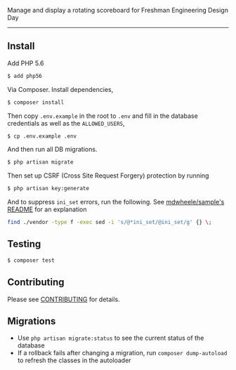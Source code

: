 Manage and display a rotating scoreboard for Freshman Engineering Design Day
***

## Install

Add PHP 5.6
```bash
$ add php56
```

Via Composer. Install dependencies, 
``` bash
$ composer install
```

Then copy `.env.example` in the root to `.env` and fill in the database credentials as well as the `ALLOWED_USERS`,
```bash
$ cp .env.example .env
```

And then run all DB migrations.
```bash
$ php artisan migrate
```

Then set up CSRF (Cross Site Request Forgery) protection by running
```bash
$ php artisan key:generate
```

And to suppress `ini_set` errors, run the following. See [mdwheele/sample's README](https://github.ncsu.edu/mdwheele/sample/#suppress-all-calls-to-ini_set-in-composer-dependencies) for an explanation
```bash                                                         
find ./vendor -type f -exec sed -i 's/@*ini_set/@ini_set/g' {} \;
```

## Testing

``` bash
$ composer test
```

## Contributing

Please see [CONTRIBUTING](CONTRIBUTING.md) for details.

## Migrations

* Use `php artisan migrate:status` to see the current status of the database
* If a rollback fails after changing a migration, run `composer dump-autoload` to refresh the classes in the autoloader
